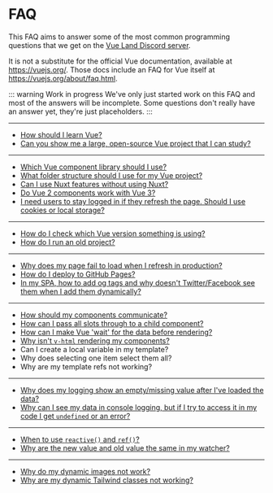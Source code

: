 # FAQ

This FAQ aims to answer some of the most common programming questions that we get on the [Vue Land Discord server](https://chat.vuejs.org/).

It is not a substitute for the official Vue documentation, available at <https://vuejs.org/>. Those docs include an FAQ for Vue itself at <https://vuejs.org/about/faq.html>.

::: warning Work in progress
We've only just started work on this FAQ and most of the answers will be incomplete. Some questions don't really have an answer yet, they're just placeholders.
:::

---

<!-- Learning -->

- [How should I learn Vue?](learning-vue)
- [Can you show me a large, open-source Vue project that I can study?](large-example-applications)

---

<!-- New project decisions -->

- [Which Vue component library should I use?](component-library)
- [What folder structure should I use for my Vue project?](folder-structure)
- [Can I use Nuxt features without using Nuxt?](nuxt-features)
- [Do Vue 2 components work with Vue 3?](vue-2-components-in-vue-3)
- [I need users to stay logged in if they refresh the page. Should I use cookies or local storage?](cookies-local-storage)

---

<!-- Working with npm -->

- [How do I check which Vue version something is using?](checking-versions)
- [How do I run an old project?](running-old-projects)

---

<!-- Deployment -->

- [Why does my page fail to load when I refresh in production?](production-page-refresh)
- [How do I deploy to GitHub Pages?](github-pages)
- [In my SPA, how to add og tags and why doesn't Twitter/Facebook see them when I add them dynamically?](og-tags)

---

<!-- Vue code patterns -->

- [How should my components communicate?](component-communication)
- [How can I pass all slots through to a child component?](forwarding-slots)
- [How can I make Vue 'wait' for the data before rendering?](delaying-rendering)
- [Why isn't `v-html` rendering my components?](components-in-v-html)
- Can I create a local variable in my template? <!-- scoped slot or v-for trick -->
- Why does selecting one item select them all?
- Why are my template refs not working? <!-- `v-for="i in foo" :ref="`xxx${i}`"` and `ref.value.foo()` failing due to `v-for`. -->

---

<!-- Debugging -->

- [Why does my logging show an empty/missing value after I've loaded the data?](logging-after-loading)
- [Why can I see my data in console logging, but if I try to access it in my code I get `undefined` or an error?](logging-is-live)

---

<!-- Common Vue misunderstandings -->

- [When to use `reactive()` and `ref()`?](reactive-ref)
- [Why are the new value and old value the same in my watcher?](deep-watcher-values)

---

<!-- Common tooling problems -->

- [Why do my dynamic images not work?](dynamic-images)
- [Why are my dynamic Tailwind classes not working?](missing-tailwind-classes)
